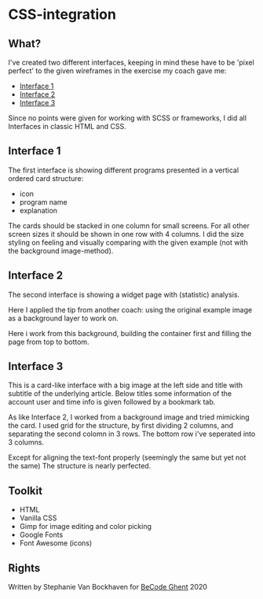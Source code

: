 # CSS-integration
##  What?
I've created two different interfaces, keeping in mind these have to be 'pixel perfect' to the given wireframes in the exercise my coach gave me:

+ [Interface 1](https://steeeeeph.github.io/css-integration/interface1/index.html)
+ [Interface 2](https://steeeeeph.github.io/css-integration/interface2/index.html)
+ [Interface 3](https://steeeeeph.github.io/css-integration/interface3/index.html)

Since no points were given for working with SCSS or frameworks, I did all Interfaces in classic HTML and CSS.

## Interface 1
The first interface is showing different programs presented in a vertical ordered card structure:
+ icon
+ program name
+ explanation

The cards should be stacked in one column for small screens. For all other screen sizes it should be shown in one row with 4 columns. 
I did the size styling on feeling and visually comparing with the given example (not with the background image-method).
## Interface 2
The second interface is showing a widget page with (statistic) analysis.

Here I applied the tip from another coach: using the original example image as a background layer to work on. 

Here i work from this background, building the container first and filling the page from top to bottom.

## Interface 3
This is a card-like interface with a big image at the left side and title with subtitle of the underlying article. Below titles some information of the account user and time info is given followed by a bookmark tab.

As like Interface 2, I worked from a background image and tried mimicking the card. 
I used grid for the structure, by first dividing 2 columns, and separating the second colomn in 3 rows. The bottom row i've seperated into 3 columns.

Except for aligning the text-font properly (seemingly the same but yet not the same) The structure is nearly perfected. 

## Toolkit
+ HTML
+ Vanilla CSS
+ Gimp for image editing and color picking
+ Google Fonts
+ Font Awesome (icons)

## Rights
Written by Stephanie Van Bockhaven for [BeCode Ghent](www.becode.org)  2020
